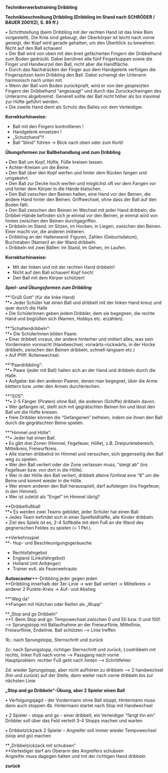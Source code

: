 
**Technikerwerbstraining Dribbling**

**Technikbeschreibung Dribbling (Dribbling im Stand nach SCHRÖDER / BAUER 2001(2), S. 89 ff.)**

• Schrittstellung (beim Dribbling mit der rechten Hand ist das linke Bein vorgestellt). Die Knie sind gebeugt, der Oberkörper ist leicht nach vorne geneigt, der Kopf wird gerade gehalten, um den Überblick zu bewahren. Nicht auf den Ball schauen!  
• Der Ball wird von oben mit den breit gefächerten Fingern der Dribbelhand zum Boden gedrückt. Dabei berühren alle fünf Fingerkuppen sowie die Finger und Handwurzel den Ball, nicht aber die Handfläche.  
• Durch das Nachdrücken der Finger aus dem Handgelenk verfolgen die Fingerspitzen beim Dribbling den Ball. Dabei schwingt der Unterarm harmonisch nach unten mit.  
• Wenn der Ball vom Boden zurückprallt, wird er von den gespreizten Fingern der Dribbelhand "angesaugt" und durch das Zurückschwingen des Unterarms abgebremst. Generell sollte der Ball nicht höher als bis maximal zur Hüfte geführt werden.  
• Die zweite Hand dient als Schutz des Balles vor dem Verteidiger.

**Korrekturhinweise:**

- Ball mit den Fingern kontrollieren !  
- Handgelenk einsetzen !  
- „Schutzhand“!!  
- Ball “blind” führen  ->  Blick nach oben oder zum Korb!  
  

**Übungsformen zur Ballbehandlung und zum Dribbling**

• Den Ball um Kopf, Hüfte, Füße kreisen lassen.  
• Achter-Kreisen um die Beine.  
• Den Ball über den Kopf werfen und hinter dem Rücken fangen und umgekehrt.  
• Den Ball zur Decke hoch werfen und möglichst oft vor dem Fangen vor und hinter dem Körper in die Hände klatschen.  
• Den Ball zwischen den Beinen halten, eine Hand vor den Beinen, die andere Hand hinter den Beinen: Griffwechsel, ohne dass der Ball auf den Boden fällt.  
• Den Ball zwischen den Beinen im Wechsel mit jeder Hand dribbeln; die Dribbel-Hände befinden sich je einmal vor den Beinen, je einmal wird von hinten zwischen den Beinen durchgegriffen.  
• Dribbeln im Stand, im Sitzen, im Hocken, in Liegen, zwischen den Beinen. Einer macht vor, die anderen imitieren.  
• Dribbling an der Hallenwand: Figuren, Zahlen (Geburtsdatum), Buchstaben (Namen) an der Wand dribbeln.  
• Dribbeln mit zwei Bällen: Im Stand, im Gehen, im Laufen.

**Korrekturhinweise:**

- Mit der linken und mit der rechten Hand dribbeln!  
- Nicht auf den Ball schauen! Kopf hoch!  
- Den Ball mit dem Körper schützen!

**_Spiel- und Übungsformen zum Dribbling_**

**“Grüß Gott” (für die linke Hand)  
**• Jeder Schüler hat einen Ball und dribbelt mit der linken Hand kreuz und quer durch die Halle  
• Die  SchülerInnen  geben jedem Dribbler, dem sie begegnen, die rechte Hand und begrüßen sich (Namen, Hobbys etc. erzählen).

**“Schattendribbeln”:  
**• Die  SchülerInnen  bilden Paare:  
• Einer dribbelt voraus, der andere hinterher und imitiert alles, was sein Vordermann vormacht (Handwechsel, vorwärts-rückwärts, in der Hocke dribbeln, zwischen den Beinen dribbeln, schnell-langsam etc.)  
• Auf Pfiff: Rollenwechsel.

**“Paardribbling”:  
**• Paare (jeder mit Ball) halten sich an der Hand und dribbeln durch die Halle.  
• Aufgabe: bei den anderen Paaren, denen man begegnet, über die Arme klettern bzw. unter den Armen durchkriechen.

**“SOS”:  
**• 2-5 Fänger (Piraten) ohne Ball, die anderen (Schiffe) dribbeln davon.  
• Wer gefangen ist, stellt sich mit gegrätschten Beinen hin und lässt den Ball um die Hüfte kreisen.  
• freie Dribbler können die “Gefangenen” befreien, indem sie ihnen den Ball durch die gegrätschten Beine spielen.

**“Himmel und Hölle”:  
**• Jeder hat einen Ball.  
• Es gibt drei Zonen (Himmel, Fegefeuer, Hölle), z.B. Dreipunktebereich, Mittelkreis, Freiwurfkreis.  
• Alle starten dribbelnd im Himmel und versuchen, sich gegenseitig den Ball weg zu spielen.  
• Wer den Ball verliert oder die Zone verlassen muss, “steigt ab” (ins Fegefeuer bzw. von dort in die Hölle).  
• Wer in der Hölle den Ball verliert, dribbelt alleine fünfmal eine “8” um die Beine und kommt wieder in die Hölle.  
• Wer einem anderen den Ball herausspielt, darf aufsteigen (ins Fegefeuer, in den Himmel).  
• Wer ist zuletzt als “Engel” im Himmel übrig?

**Dribbelfußball  
**• Es werden zwei Teams gebildet, jeder Schüler hat einen Ball.  
• Jedes Team befindet sich in einer Spielfeldhälfte, alle Kinder dribbeln.  
• Ziel des Spiels ist es, 2-4 Softbälle mit dem Fuß an die Wand des gegnerischen Feldes zu spielen (= 1 Pkt.).

**Verkehrsspiel  
**- Hup- und Beschleunigungsgeräusche  
- Rechtsfahrgebot  
- England (Linksfahrgebot)  
- Holland (mit Anhänger)  
- Trainer evtl. als Feuerwehrauto

**Autoscooter****-Dribbling jeder gegen jeden  
**Dribbling innerhalb der 3er-Linie -> wer Ball verliert -> Mittelkreis -> anderer 2 Punkte-Kreis -> Auf- und Abstieg

**"Weg da"  
**Fangen mit Hütchen oder Reifen als „Wupp“

**„Stop  and  go  Dribbeln“  
**1. Beim Stop  and  go: Tempowechsel zwischen 0 und 50 bzw. 0 und 100!  
--> Sprungstopp mit Ballaufnahme an der Freiwurflinie, Mittellinie, Freiwurflinie, Endelinie. Ball schützen --> Linie treffen

1b.: nach Sprungstopp, Sternschritt und zurück

2c: nach Sprungstopp, richtiger Sternschritt und zurück, Losdribbeln mit rechts, linker Fuß nach vorne --> Passgang nach vorne  
Hauptproblem: rechter Fuß geht nach hinten --> Schrittfehler

2d: wieder Sprungstopp, aber nicht aufhören zu dribbeln --> 2  handwechsel  (hin und zurück) auf der Stelle, dann weiter nach vorne dribbeln bis zur nächsten Linie

**„Stop  and  go  Dribbeln“-Übung, aber 2 Spieler einen Ball**

• Verfolgungsjagd - der Vordermann ohne Ball stoppt, Hintermann muss dann auch stoppen 4b. Hintermann startet nach Stop mit Handwechsel

• 2 Spieler -  stopp  and  go  - einer dribbelt, ein Verteidiger "fängt ihn ein"  
Dribbler soll über das Feld verteilt 3-4 Stopps machen und warten

• Dribbelzickzack 2 Spieler – Angreifer soll immer wieder Tempowechsel (stop  and  go) machen

**„Dribbelzickzack mit schubsen“  
**Verteidiger darf am Oberarm des Angreifers schubsen  
Angreifer muss dagegen halten und mit der richtigen Hand dribbeln

**zurück**
